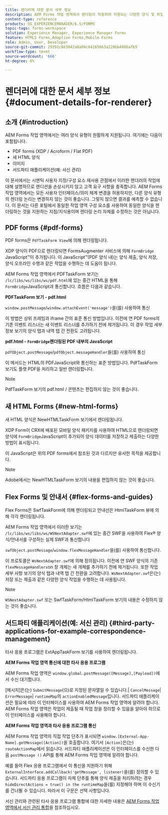```yaml
---
title: 렌더러에 대한 문서 세부 정보
description: AEM Forms 작업 영역에서 렌더링이 작동하여 지원되는 다양한 양식 및 파일 유형을 렌더링하는 방법에 대한 개념 정보입니다.
content-type: reference
products: SG_EXPERIENCEMANAGER/6.5/FORMS
topic-tags: forms-workspace
solution: Experience Manager, Experience Manager Forms
feature: HTML5 Forms,Adaptive Forms,Mobile Forms
role: Admin, User, Developer
source-git-commit: 29391c8e3042a8a04c64165663a228bb4886afb5
workflow-type: tm+mt
source-wordcount: '666'
ht-degree: 0%

---
```


# 렌더러에 대한 문서 세부 정보 {#document-details-for-renderer}

## 소개 {#introduction}

AEM Forms 작업 영역에서는 여러 양식 유형이 원활하게 지원됩니다. 여기에는 다음이 포함됩니다.

* PDF forms (XDP / Acroform / Flat PDF)
* 새 HTML 양식
* 이미지
* 서드파티 애플리케이션(예: 서신 관리)

이 문서에서는 시맨틱 사용자 지정/구성 요소 재사용 관점에서 이러한 렌더러의 작업에 대해 설명하므로 렌디션을 손상시키지 않고 고객 요구 사항을 충족합니다. AEM Forms 작업 영역에서는 모든 사용자 인터페이스/의미 체계 변경을 허용하지만, 다른 양식 유형의 렌더링 논리는 변경하지 않는 것이 좋습니다. 그렇지 않으면 결과를 예측할 수 없습니다. 이 문서는 다른 포털에서 동일한 작업 영역 구성 요소를 사용하여 동일한 양식을 렌더링하는 것을 지원하는 지침/지식용이며 렌더링 논리 자체를 수정하는 것은 아닙니다.

## PDF forms {#pdf-forms}

PDF forms은 `PdfTaskForm View`에 의해 렌더링됩니다.

XDP 양식이 PDF으로 렌더링되면 FormsAugmenter 서비스에 의해 `FormBridge` JavaScript™이 추가됩니다. 이 JavaScript™(PDF 양식 내)는 양식 제출, 양식 저장, 양식 오프라인 수행과 같은 작업을 수행하는 데 도움이 됩니다.

AEM Forms 작업 영역에서 PDFTaskForm 보기는 `/lc/libs/ws/libs/ws/pdf.html`에 있는 중간 HTML을 통해 `FormBridge`JavaScript과 통신합니다. 흐름은 다음과 같습니다.

**PDFTaskForm 보기 - pdf.html**

`window.postMessage`/`window.attachEvent('message')`을(를) 사용하여 통신

이 방법은 상위 프레임과 iframe 간의 표준 통신 방법입니다. 이전에 연 PDF forms의 기존 이벤트 리스너는 새 이벤트 리스너를 추가하기 전에 제거됩니다. 이 경우 작업 세부 정보 보기의 양식 탭과 내역 탭 간 전환도 고려됩니다.

**pdf.html - `FormBridge`렌더링된 PDF 내부의 JavaScript**

`pdfObject.postMessage`/`pdfObject.messageHandler`을(를) 사용하여 통신

이 메서드는 HTML의 PDFJavaScript와 통신하는 표준 방법입니다. PdfTaskForm 보기도 플랫 PDF을 처리하고 일반 렌더링합니다.

>[!NOTE]
>
>PdfTaskForm 보기의 pdf.html / 콘텐츠는 편집하지 않는 것이 좋습니다.

## 새 HTML Forms {#new-html-forms}

새 HTML 양식은 NewHTMLTaskForm 보기에서 렌더링됩니다.

XDP Form이 CRX에 배포된 모바일 양식 패키지를 사용하여 HTML으로 렌더링되면 양식에 `FormBridge`JavaScript이 추가되어 양식 데이터를 저장하고 제출하는 다양한 방법이 표시됩니다.

이 JavaScript은 위의 PDF forms에서 참조된 것과 다르지만 유사한 목적을 제공합니다.

>[!NOTE]
>
>Adobe에서는 NewHTMLTaskForm 보기의 내용을 편집하지 않는 것이 좋습니다.

## Flex Forms 및 안내서 {#flex-forms-and-guides}

Flex Forms은 SwfTaskForm에 의해 렌더링되고 안내선은 HtmlTaskForm 뷰에 의해 각각 렌더링됩니다.

AEM Forms 작업 영역에서 이러한 보기는 `/lc/libs/ws/libs/ws/WSNextAdapter.swf`에 있는 중간 SWF을 사용하여 Flex® 양식/안내서를 구성하는 실제 SWF과 통신합니다

`swfObject.postMessage`/`window.flexMessageHandler`을(를) 사용하여 통신합니다.

이 프로토콜은 `WsNextAdapter.swf`에 의해 정의됩니다. 이전에 연 SWF 양식의 기존 `flexMessageHandlers`on 창 개체는 새 개체를 추가하기 전에 제거됩니다. 또한 작업 세부 사항 보기의 양식 탭과 내역 탭 간 전환을 고려합니다. `WsNextAdapter.swf`은(는) 저장 또는 제출과 같은 다양한 양식 작업을 수행하는 데 사용됩니다.

>[!NOTE]
>
>`WSNextAdapter.swf` 또는 SwfTaskForm/HtmlTaskForm 보기의 내용은 수정하지 않는 것이 좋습니다.

## 서드파티 애플리케이션(예: 서신 관리) {#third-party-applications-for-example-correspondence-management}

타사 응용 프로그램은 ExtAppTaskForm 보기를 사용하여 렌더링됩니다.

**AEM Forms 작업 영역 통신에 대한 타사 응용 프로그램**

AEM Forms 작업 영역은 `window.global.postMessage([Message],[Payload])`에서 수신 대기합니다.

[메시지]은(는) `SubmitMessage`(으)로 지정된 문자열일 수 있습니다.| `CancelMessage`| `ErrorMessage`| `runtimeMap`의 `actionEnabledMessage`입니다. 서드파티 애플리케이션은 필요에 따라 이 인터페이스를 사용하여 AEM Forms 작업 영역에 알려야 합니다. AEM Forms 작업 영역은 작업이 제출될 때 작업 창을 정리할 수 있음을 알아야 하므로 이 인터페이스를 사용해야 합니다.

**AEM Forms 작업 영역과 타사 응용 프로그램 통신**

AEM Forms 작업 영역의 직접 작업 단추가 표시되면 `window.[External-App-Name].getMessage([Action])`을 호출합니다. 여기서 `[Action]`은(는) `routeActionMap`에서 읽습니다. 서드파티 애플리케이션은 이 인터페이스를 수신한 다음 `postMessage ()` API를 통해 AEM Forms 작업 영역에 알려야 합니다.

예를 들어 Flex 응용 프로그램에서 이 통신을 지원하기 위해 `ExternalInterface.addCallback('getMessage', listener)`을(를) 정의할 수 있습니다. 서드파티 응용 프로그램이 자체 단추를 통해 양식 제출을 처리하려는 경우 `hideDirectActions = true() in the runtimeMap`을(를) 지정해야 하며 이 수신기를 건너뛸 수 있습니다. 따라서 이 구문은 선택 사항입니다.

서신 관리와 관련된 타사 응용 프로그램 통합에 대한 자세한 내용은 [AEM Forms 작업 영역에서 서신 관리 통합](/help/forms/using/integrating-correspondence-management-html-workspace.md)을 참조하십시오.
